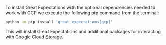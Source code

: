 To install Great Expectations with the optional dependencies needed to work with GCP we execute the following pip command from the terminal:

```bash title="Terminal input"
python -m pip install 'great_expectations[gcp]'
```

This will install Great Expectations and additional packages for interacting with Google Cloud Storage.
